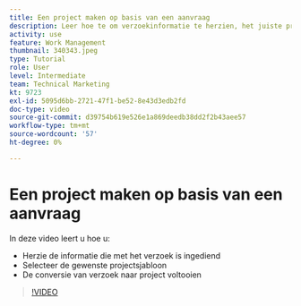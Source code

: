 ```yaml
---
title: Een project maken op basis van een aanvraag
description: Leer hoe te om verzoekinformatie te herzien, het juiste projectmalplaatje te selecteren, en het verzoek in een project om te zetten.
activity: use
feature: Work Management
thumbnail: 340343.jpeg
type: Tutorial
role: User
level: Intermediate
team: Technical Marketing
kt: 9723
exl-id: 5095d6bb-2721-47f1-be52-8e43d3edb2fd
doc-type: video
source-git-commit: d39754b619e526e1a869deedb38dd2f2b43aee57
workflow-type: tm+mt
source-wordcount: '57'
ht-degree: 0%

---
```


# Een project maken op basis van een aanvraag

In deze video leert u hoe u:

* Herzie de informatie die met het verzoek is ingediend
* Selecteer de gewenste projectsjabloon
* De conversie van verzoek naar project voltooien

>[!VIDEO](https://video.tv.adobe.com/v/340343/?quality=12)
